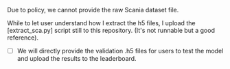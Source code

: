 
Due to policy, we cannot provide the raw Scania dataset file.

While to let user understand how I extract the h5 files, I upload the [extract_sca.py] script still to this repository. (It's not runnable but a good reference).


- [ ] We will directly provide the validation .h5 files for users to test the model and upload the results to the leaderboard.

